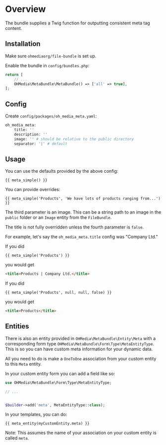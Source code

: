 # Overview

The bundle supplies a Twig function for outputting consistent meta tag content.

## Installation

Make sure `ohmediaorg/file-bundle` is set up.

Enable the bundle in `config/bundles.php`:

```php
return [
    // ...
    OHMedia\MetaBundle\MetaBundle() => ['all' => true],
];
```

## Config

Create `config/packages/oh_media_meta.yaml`:

```php
oh_media_meta:
    title: ''
    description: ''
    image: '' # should be relative to the public directory
    separator: '|' # default

```

## Usage

You can use the defaults provided by the above config:

```twig
{{ meta_simple() }}
```

You can provide overrides:

```twig
{{ meta_simple('Products', 'We have lots of products ranging from...') }}
```

The third parameter is an image. This can be a string path to an image in the
`public` folder or an `Image` entity from the `FileBundle`.

The title is not fully overridden unless the fourth parameter is `false`.

For example, let's say the `oh_media_meta.title` config was "Company Ltd."

If you did

```twig
{{ meta_simple('Products') }}
```

you would get

```html
<title>Products | Company Ltd.</title>
```

If you did

```twig
{{ meta_simple('Products', null, null, false) }}
```

you would get

```html
<title>Products</title>
```

## Entities

There is also an entity provided in `OHMedia\MetaBundle\Entity\Meta` with a 
corresponding form type `OHMedia\MetaBundle\Form\Type\MetaEntityType`. This is
so you can have custom meta information for your dynamic data.

All you need to do is make a `OneToOne` association from your custom entity
to this `Meta` entity.

In your custom entity form you can add a field like so:

```php
use OHMedia\MetaBundle\Form\Type\MetaEntityType;

// ...


$builder->add('meta', MetaEntityType::class);
```

In your templates, you can do:

```twig
{{ meta_entity(myCustomEntity.meta) }}
```

Note: This assumes the name of your association on your custom entity is called `meta`.
